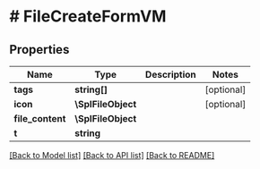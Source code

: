# # FileCreateFormVM

## Properties

Name | Type | Description | Notes
------------ | ------------- | ------------- | -------------
**tags** | **string[]** |  | [optional]
**icon** | **\SplFileObject** |  | [optional]
**file_content** | **\SplFileObject** |  |
**t** | **string** |  |

[[Back to Model list]](../../README.md#models) [[Back to API list]](../../README.md#endpoints) [[Back to README]](../../README.md)
